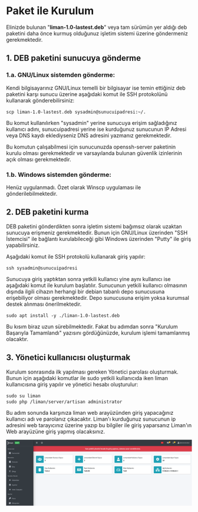 # Paket ile Kurulum

Elinizde bulunan "**liman-1.0-lastest.deb**" veya tam sürümün yer aldığı deb paketini daha önce kurmuş olduğunuz işletim sistemi üzerine göndermeniz gerekmektedir. 

## 1. DEB paketini sunucuya gönderme

### 1.a. GNU/Linux sistemden gönderme:

Kendi bilgisayarınız GNU/Linux temelli bir bilgisayar ise temin ettiğiniz deb paketini karşı sunucu üzerine aşağıdaki komut ile SSH protokolünü kullanarak gönderebilirsiniz:

```text
scp liman-1.0-lastest.deb sysadmin@sunucuipadresi:~/.
```

Bu komut kullanılırken "sysadmin" yerine sunucuya erişim sağladığınız kullanıcı adını, sunucuipadresi yerine ise kurduğunuz sunucunun IP Adresi veya DNS kaydı eklediyseniz DNS adresini yazmanız gerekmektedir. 

Bu komutun çalışabilmesi için sunucunuzda openssh-server paketinin kurulu olması gerekmektedir ve varsayılanda bulunan güvenlik izinlerinin açık olması gerekmektedir.

### 1.b. Windows sistemden gönderme:

Henüz uygulanmadı. Özet olarak Winscp uygulaması ile gönderilebilmektedir.

## 2. DEB paketini kurma

DEB paketini gönderdikten sonra işletim sistemi bağımsız olarak uzaktan sunucuya erişmeniz gerekmektedir. Bunun için GNU/Linux üzerinden "SSH İstemcisi" ile bağlantı kurulabileceği gibi Windows üzerinden "Putty" ile giriş yapabilirsiniz. 

Aşağıdaki komut ile SSH protokolü kullanarak giriş yapılır:

```text
ssh sysadmin@sunucuipadresi
```

Sunucuya giriş yaptıktan sonra yetkili kullanıcı yine aynı kullanıcı ise aşağıdaki komut ile kurulum başlatılır. Sunucunun yetkili kullanıcı olmasının dışında ilgili cihazın herhangi bir debian tabanlı depo sunucusuna erişebiliyor olması gerekmektedir. Depo sunucusuna erişim yoksa kurumsal destek alınması önerilmektedir.

```text
sudo apt install -y ./liman-1.0-lastest.deb
```

Bu kısım biraz uzun sürebilmektedir. Fakat bu adımdan sonra "Kurulum Başarıyla Tamamlandı" yazısını gördüğünüzde, kurulum işlemi tamamlanmış olacaktır.

## 3. Yönetici kullanıcısı oluşturmak

Kurulum sonrasında ilk yapılması gereken Yönetici parolası oluşturmak. Bunun için aşağıdaki komutlar ile sudo yetkili kullanıcıda iken liman kullanıcısına giriş yapılır ve yönetici hesabı oluşturulur:

```text
sudo su liman
sudo php /liman/server/artisan administrator	
```

Bu adım sonunda karşınıza liman web arayüzünden giriş yapacağınız kullanıcı adı ve parolanız çıkacaktır. Liman'ı kurduğunuz sunucunun ip adresini web tarayıcınız üzerine yazıp bu bilgiler ile giriş yaparsanız Liman'ın Web arayüzüne giriş yapmış olacaksınız.

![](../../.gitbook/assets/screenshot-from-2020-06-14-18-58-36.png)

